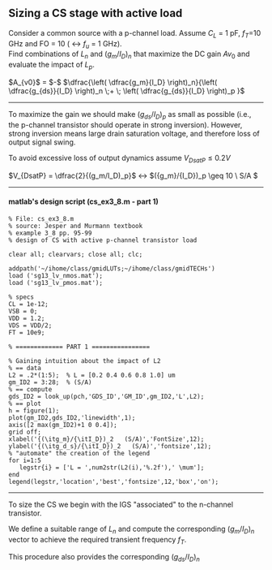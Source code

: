 ## Sizing a CS stage with active load

Consider a common source with a p-channel load. Assume $C_{L}$ = 1 pF, $f_{T}$=10 GHz and FO = 10 ( $\leftrightarrow$ $f_u$ = 1 GHz). <br>
Find combinations of $L_n$ and $(g_{m}/I_{D})_{n}$ that maximize the DC gain $Av_0$ and evaluate the impact of $L_p$.

<p align="lect">
$A_{v0}$ = $-$ $\dfrac{\left( \dfrac{g_m}{I_D} \right)_n}{\left( \dfrac{g_{ds}}{I_D} \right)_n \;+ \; \left( \dfrac{g_{ds}}{I_D} \right)_p }$
</p>

---

To maximize the gain we should make $(g_{ds}/I_D)_p$ as small as possible (i.e., the p-channel transistor should operate in strong inversion).
However, strong inversion means large drain saturation voltage, and therefore loss of output signal swing.

To avoid excessive loss of output dynamics assume $V_{DsatP} \leq 0.2 V$  

$V_{DsatP} = \dfrac{2}{(g_m/I_D)_p}$ $\leftrightarrow$  $({g_m}/{I_D})_p \geq 10 \ S/A $

---

#### matlab's design script (cs_ex3_8.m - part 1)
```
% File: cs_ex3_8.m
% source: Jesper and Murmann textbook
% example 3_8 pp. 95-99
% design of CS with active p-channel transistor load

clear all; clearvars; close all; clc;

addpath('~/ihome/class/gmidLUTs;~/ihome/class/gmidTECHs')
load ('sg13_lv_nmos.mat');
load ('sg13_lv_pmos.mat');

% specs
CL = 1e-12;
VSB = 0;
VDD = 1.2;
VDS = VDD/2;
FT = 10e9;

% ============= PART 1 ================

% Gaining intuition about the impact of L2
% == data
L2 = .2*(1:5);  % L = [0.2 0.4 0.6 0.8 1.0] um 
gm_ID2 = 3:28;  % (S/A)
% == compute
gds_ID2 = look_up(pch,'GDS_ID','GM_ID',gm_ID2,'L',L2);
% == plot
h = figure(1);
plot(gm_ID2,gds_ID2,'linewidth',1); 
axis([2 max(gm_ID2)+1 0 0.4]); 
grid off;
xlabel('{(\itg_m}/{\itI_D})_2   (S/A)','FontSize',12);
ylabel('{(\itg_d_s}/{\itI_D})_2   (S/A)','fontsize',12);
% "automate" the creation of the legend
for i=1:5
   legstr{i} = ['L = ',num2str(L2(i),'%.2f'),' \mum'];
end
legend(legstr,'location','best','fontsize',12,'box','on');
```

---

To size the CS we begin with the IGS "associated" to the n-channel transistor.

We define a suitable range of $L_{n}$ and compute the corresponding $(g_m/I_D)_n$ vector to achieve the required transient frequency $f_T$. 

This procedure also provides the corresponding $(g_{ds}/I_D)_n$ 
